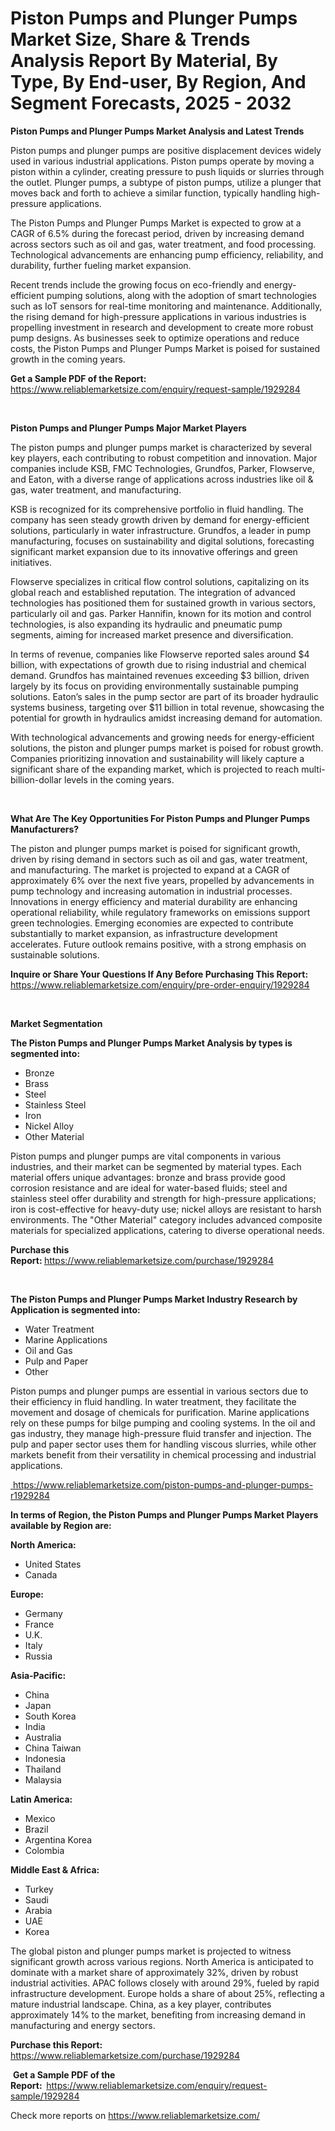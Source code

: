 <p><h1>Piston Pumps and Plunger Pumps Market Size, Share & Trends Analysis Report By Material, By Type, By End-user, By Region, And Segment Forecasts, 2025 - 2032</h1></p><p><strong>Piston Pumps and Plunger Pumps Market Analysis and Latest Trends</strong></p>
<p><p>Piston pumps and plunger pumps are positive displacement devices widely used in various industrial applications. Piston pumps operate by moving a piston within a cylinder, creating pressure to push liquids or slurries through the outlet. Plunger pumps, a subtype of piston pumps, utilize a plunger that moves back and forth to achieve a similar function, typically handling high-pressure applications. </p><p>The Piston Pumps and Plunger Pumps Market is expected to grow at a CAGR of 6.5% during the forecast period, driven by increasing demand across sectors such as oil and gas, water treatment, and food processing. Technological advancements are enhancing pump efficiency, reliability, and durability, further fueling market expansion. </p><p>Recent trends include the growing focus on eco-friendly and energy-efficient pumping solutions, along with the adoption of smart technologies such as IoT sensors for real-time monitoring and maintenance. Additionally, the rising demand for high-pressure applications in various industries is propelling investment in research and development to create more robust pump designs. As businesses seek to optimize operations and reduce costs, the Piston Pumps and Plunger Pumps Market is poised for sustained growth in the coming years.</p></p>
<p><strong>Get a Sample PDF of the Report:&nbsp;</strong> <a href="https://www.reliablemarketsize.com/enquiry/request-sample/1929284?utm_campaign=3199&utm_medium=2&utm_source=Github&utm_content=ia&utm_term=29032025&utm_id=piston-pumps-and-plunger-pumps">https://www.reliablemarketsize.com/enquiry/request-sample/1929284</a></p>
<p>&nbsp;</p>
<p><strong>Piston Pumps and Plunger Pumps Major Market Players</strong></p>
<p><p>The piston pumps and plunger pumps market is characterized by several key players, each contributing to robust competition and innovation. Major companies include KSB, FMC Technologies, Grundfos, Parker, Flowserve, and Eaton, with a diverse range of applications across industries like oil & gas, water treatment, and manufacturing.</p><p>KSB is recognized for its comprehensive portfolio in fluid handling. The company has seen steady growth driven by demand for energy-efficient solutions, particularly in water infrastructure. Grundfos, a leader in pump manufacturing, focuses on sustainability and digital solutions, forecasting significant market expansion due to its innovative offerings and green initiatives.</p><p>Flowserve specializes in critical flow control solutions, capitalizing on its global reach and established reputation. The integration of advanced technologies has positioned them for sustained growth in various sectors, particularly oil and gas. Parker Hannifin, known for its motion and control technologies, is also expanding its hydraulic and pneumatic pump segments, aiming for increased market presence and diversification.</p><p>In terms of revenue, companies like Flowserve reported sales around $4 billion, with expectations of growth due to rising industrial and chemical demand. Grundfos has maintained revenues exceeding $3 billion, driven largely by its focus on providing environmentally sustainable pumping solutions. Eaton’s sales in the pump sector are part of its broader hydraulic systems business, targeting over $11 billion in total revenue, showcasing the potential for growth in hydraulics amidst increasing demand for automation.</p><p>With technological advancements and growing needs for energy-efficient solutions, the piston and plunger pumps market is poised for robust growth. Companies prioritizing innovation and sustainability will likely capture a significant share of the expanding market, which is projected to reach multi-billion-dollar levels in the coming years.</p></p>
<p>&nbsp;</p>
<p><strong>What Are The Key Opportunities For Piston Pumps and Plunger Pumps Manufacturers?</strong></p>
<p><p>The piston and plunger pumps market is poised for significant growth, driven by rising demand in sectors such as oil and gas, water treatment, and manufacturing. The market is projected to expand at a CAGR of approximately 6% over the next five years, propelled by advancements in pump technology and increasing automation in industrial processes. Innovations in energy efficiency and material durability are enhancing operational reliability, while regulatory frameworks on emissions support green technologies. Emerging economies are expected to contribute substantially to market expansion, as infrastructure development accelerates. Future outlook remains positive, with a strong emphasis on sustainable solutions.</p></p>
<p><strong>Inquire or Share Your Questions If Any Before Purchasing This Report:</strong> <a href="https://www.reliablemarketsize.com/enquiry/pre-order-enquiry/1929284?utm_campaign=3199&utm_medium=2&utm_source=Github&utm_content=ia&utm_term=29032025&utm_id=piston-pumps-and-plunger-pumps">https://www.reliablemarketsize.com/enquiry/pre-order-enquiry/1929284</a></p>
<p>&nbsp;</p>
<p><strong>Market Segmentation</strong></p>
<p><strong>The Piston Pumps and Plunger Pumps Market Analysis by types is segmented into:</strong></p>
<p><ul><li>Bronze</li><li>Brass</li><li>Steel</li><li>Stainless Steel</li><li>Iron</li><li>Nickel Alloy</li><li>Other Material</li></ul></p>
<p><p>Piston pumps and plunger pumps are vital components in various industries, and their market can be segmented by material types. Each material offers unique advantages: bronze and brass provide good corrosion resistance and are ideal for water-based fluids; steel and stainless steel offer durability and strength for high-pressure applications; iron is cost-effective for heavy-duty use; nickel alloys are resistant to harsh environments. The "Other Material" category includes advanced composite materials for specialized applications, catering to diverse operational needs.</p></p>
<p><strong>Purchase this Report:&nbsp;</strong><a href="https://www.reliablemarketsize.com/purchase/1929284?utm_campaign=3199&utm_medium=2&utm_source=Github&utm_content=ia&utm_term=29032025&utm_id=piston-pumps-and-plunger-pumps">https://www.reliablemarketsize.com/purchase/1929284</a></p>
<p>&nbsp;</p>
<p><strong>The Piston Pumps and Plunger Pumps Market Industry Research by Application is segmented into:</strong></p>
<p><ul><li>Water Treatment</li><li>Marine Applications</li><li>Oil and Gas</li><li>Pulp and Paper</li><li>Other</li></ul></p>
<p><p>Piston pumps and plunger pumps are essential in various sectors due to their efficiency in fluid handling. In water treatment, they facilitate the movement and dosage of chemicals for purification. Marine applications rely on these pumps for bilge pumping and cooling systems. In the oil and gas industry, they manage high-pressure fluid transfer and injection. The pulp and paper sector uses them for handling viscous slurries, while other markets benefit from their versatility in chemical processing and industrial applications.</p></p>
<p><a href="https://www.reliablemarketsize.com/piston-pumps-and-plunger-pumps-r1929284?utm_campaign=3199&utm_medium=2&utm_source=Github&utm_content=ia&utm_term=29032025&utm_id=piston-pumps-and-plunger-pumps">&nbsp;https://www.reliablemarketsize.com/piston-pumps-and-plunger-pumps-r1929284</a></p>
<p><strong>In terms of Region, the Piston Pumps and Plunger Pumps Market Players available by Region are:</strong></p>
<p>
    <p> <strong> North America: </strong>
        <ul>
            <li>United States</li>
            <li>Canada</li>
        </ul>
        </p> 
    <p> <strong> Europe: </strong>
        <ul>
            <li>Germany</li>
            <li>France</li>
            <li>U.K.</li>
            <li>Italy</li>
            <li>Russia</li>
        </ul>
        </p> 
    <p> <strong> Asia-Pacific: </strong>
        <ul>
            <li>China</li>
            <li>Japan</li>
            <li>South Korea</li>
            <li>India</li>
            <li>Australia</li>
            <li>China Taiwan</li>
            <li>Indonesia</li>
            <li>Thailand</li>
            <li>Malaysia</li>
        </ul>
        </p> 
    <p> <strong> Latin America: </strong>
        <ul>
            <li>Mexico</li>
            <li>Brazil</li>
            <li>Argentina Korea</li>
            <li>Colombia</li>
        </ul>
        </p> 
    <p> <strong> Middle East & Africa: </strong>
        <ul>
            <li>Turkey</li>
            <li>Saudi</li>
            <li>Arabia</li>
            <li>UAE</li>
            <li>Korea</li>
        </ul>
    </p>
    </p>
<p><p>The global piston and plunger pumps market is projected to witness significant growth across various regions. North America is anticipated to dominate with a market share of approximately 32%, driven by robust industrial activities. APAC follows closely with around 29%, fueled by rapid infrastructure development. Europe holds a share of about 25%, reflecting a mature industrial landscape. China, as a key player, contributes approximately 14% to the market, benefiting from increasing demand in manufacturing and energy sectors.</p></p>
<p><strong>Purchase this Report: </strong><a href="https://www.reliablemarketsize.com/purchase/1929284?utm_campaign=3199&utm_medium=2&utm_source=Github&utm_content=ia&utm_term=29032025&utm_id=piston-pumps-and-plunger-pumps">https://www.reliablemarketsize.com/purchase/1929284</a></p>
<p>&nbsp;<strong>Get a Sample PDF of the Report:&nbsp;&nbsp;</strong><a href="https://www.reliablemarketsize.com/enquiry/request-sample/1929284?utm_campaign=3199&utm_medium=2&utm_source=Github&utm_content=ia&utm_term=29032025&utm_id=piston-pumps-and-plunger-pumps">https://www.reliablemarketsize.com/enquiry/request-sample/1929284</a></p>
<p><strong></strong></p>
<p>Check more reports on <a href="https://www.reliablemarketsize.com/?utm_campaign=3199&utm_medium=2&utm_source=Github&utm_content=ia&utm_term=29032025&utm_id=piston-pumps-and-plunger-pumps">https://www.reliablemarketsize.com/</a></p>